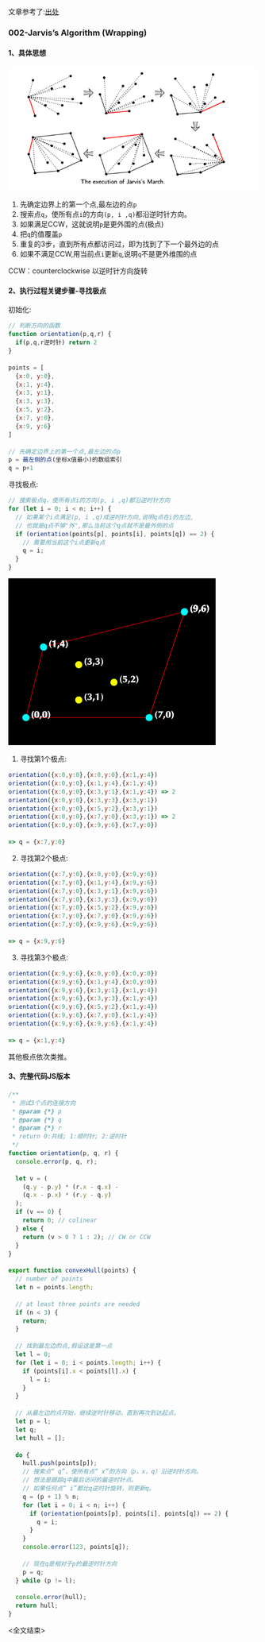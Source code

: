 文章参考了:[出处](https://blog.csdn.net/shungry/article/details/104340363)

### 002-Jarvis’s Algorithm (Wrapping)

#### 1、具体思想
![alt](001.png)
1. 先确定边界上的第一个点,最左边的点`p`
2. 搜索点`q`，使所有点`i`的方向`(p, i ,q)`都沿逆时针方向。
3. 如果满足CCW，这就说明`p`是更外围的点(极点)
4. 把`q`的值覆盖`p`
5. 重复的3步，直到所有点都访问过，即为找到了下一个最外边的点
6. 如果不满足CCW,用当前点`i`更新`q`,说明`q`不是更外维围的点

CCW：counterclockwise 以逆时针方向旋转
#### 2、执行过程关键步骤-寻找极点

初始化:
```js
// 判断方向的函数
function orientation(p,q,r) {
  if(p,q,r逆时针) return 2
}

points = [
  {x:0, y:0},
  {x:1, y:4},
  {x:3, y:1},
  {x:3, y:3},
  {x:5, y:2},
  {x:7, y:0},
  {x:9, y:6}
]

// 先确定边界上的第一个点,最左边的点p
p = 最左侧的点(坐标x值最小)的数组索引
q = p+1
```

寻找极点:
```js
// 搜索极点q，使所有点i的方向(p, i ,q)都沿逆时针方向
for (let i = 0; i < n; i++) {
  // 如果某个i点满足(p, i ,q)成逆时针方向,说明q点在i的左边,
  // 也就是q点不够"外",那么当前这个q点就不是最外侧的点
  if (orientation(points[p], points[i], points[q]) == 2) {
    // 需要用当前这个i点更新q点
    q = i;
  }
}
```

![alt](002.png)

1. 寻找第1个极点:
```js
orientation({x:0,y:0},{x:0,y:0},{x:1,y:4})
orientation({x:0,y:0},{x:1,y:4},{x:1,y:4})
orientation({x:0,y:0},{x:3,y:1},{x:1,y:4}) => 2
orientation({x:0,y:0},{x:3,y:3},{x:3,y:1})
orientation({x:0,y:0},{x:5,y:2},{x:3,y:1})
orientation({x:0,y:0},{x:7,y:0},{x:3,y:1}) => 2
orientation({x:0,y:0},{x:9,y:6},{x:7,y:0})

=> q = {x:7,y:0}
```

2. 寻找第2个极点:
```js
orientation({x:7,y:0},{x:0,y:0},{x:9,y:6})
orientation({x:7,y:0},{x:1,y:4},{x:9,y:6})
orientation({x:7,y:0},{x:3,y:1},{x:9,y:6})
orientation({x:7,y:0},{x:3,y:3},{x:9,y:6})
orientation({x:7,y:0},{x:5,y:2},{x:9,y:6})
orientation({x:7,y:0},{x:7,y:0},{x:9,y:6})
orientation({x:7,y:0},{x:9,y:6},{x:9,y:6})

=> q = {x:9,y:6}
```

3. 寻找第3个极点:
```js
orientation({x:9,y:6},{x:0,y:0},{x:0,y:0})
orientation({x:9,y:6},{x:1,y:4},{x:0,y:0})
orientation({x:9,y:6},{x:3,y:1},{x:1,y:4})
orientation({x:9,y:6},{x:3,y:3},{x:1,y:4})
orientation({x:9,y:6},{x:5,y:2},{x:1,y:4})
orientation({x:9,y:6},{x:7,y:0},{x:1,y:4})
orientation({x:9,y:6},{x:9,y:6},{x:1,y:4})

=> q = {x:1,y:4}
```
其他极点依次类推。

#### 3、完整代码JS版本
```js
/**
 * 测试3个点的连接方向
 * @param {*} p
 * @param {*} q
 * @param {*} r
 * return 0:共线; 1:顺时针; 2:逆时针
 */
function orientation(p, q, r) {
  console.error(p, q, r);

  let v = (
    (q.y - p.y) * (r.x - q.x) -
    (q.x - p.x) * (r.y - q.y)
  );
  if (v == 0) {
    return 0; // colinear
  } else {
    return (v > 0 ? 1 : 2); // CW or CCW
  }
}

export function convexHull(points) {
  // number of points
  let n = points.length;

  // at least three points are needed
  if (n < 3) {
    return;
  }

  // 找到最左边的点,假设这是第一点
  let l = 0;
  for (let i = 0; i < points.length; i++) {
    if (points[i].x < points[l].x) {
      l = i;
    }
  }

  // 从最左边的点开始，继续逆时针移动，直到再次到达起点。
  let p = l;
  let q;
  let hull = [];

  do {
    hull.push(points[p]);
    // 搜索点“ q”，使所有点“ x”的方向（p，x，q）沿逆时针方向。
    // 想法是跟踪q中最后访问的最逆时针点。
    // 如果任何点“ i”都比q逆时针旋转，则更新q。
    q = (p + 1) % n;
    for (let i = 0; i < n; i++) {
      if (orientation(points[p], points[i], points[q]) == 2) {
        q = i;
      }
    }
    console.error(123, points[q]);

    // 现在q是相对于p的最逆时针方向
    p = q;
  } while (p != l);

  console.error(hull);
  return hull;
}

```
<全文结束>
